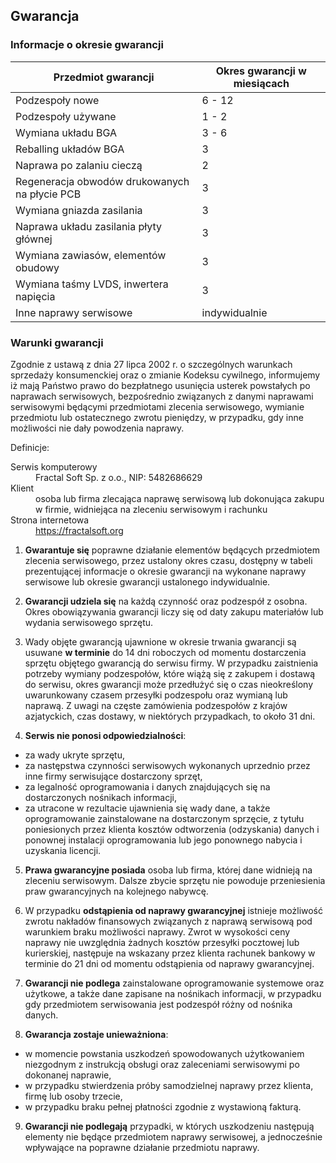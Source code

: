## Gwarancja

### Informacje o okresie gwarancji

| Przedmiot gwarancji                           | Okres gwarancji w miesiącach |
| --------------------------------------------- | ---------------------------- |
| Podzespoły nowe                               |             6 - 12           |
| Podzespoły używane                            |             1 -  2           |
| Wymiana układu BGA                            |             3 -  6           |
| Reballing układów BGA                         |               3              |
| Naprawa po zalaniu cieczą                     |               2              |
| Regeneracja obwodów drukowanych na płycie PCB |               3              |
| Wymiana gniazda zasilania                     |               3              |
| Naprawa układu zasilania płyty głównej        |               3              |
| Wymiana zawiasów, elementów obudowy           |               3              |
| Wymiana taśmy LVDS, inwertera napięcia        |               3              |
| Inne naprawy serwisowe                        |         indywidualnie        |


### Warunki gwarancji

Zgodnie z ustawą z dnia 27 lipca 2002 r. o szczególnych warunkach sprzedaży konsumenckiej oraz o zmianie Kodeksu cywilnego, informujemy iż mają Państwo prawo do bezpłatnego usunięcia usterek powstałych po naprawach serwisowych, bezpośrednio związanych z danymi naprawami serwisowymi będącymi przedmiotami zlecenia serwisowego, wymianie przedmiotu lub ostatecznego zwrotu pieniędzy, w przypadku, gdy inne możliwości nie dały powodzenia naprawy.

Definicje:

<dl>
  <dt>Serwis komputerowy</dt>
  <dd>Fractal Soft Sp. z o.o., NIP: 5482686629</dd>

  <dt>Klient</dt>
  <dd>osoba lub firma zlecająca naprawę serwisową lub dokonująca zakupu w firmie, widniejąca na zleceniu serwisowym i rachunku</dd>

  <dt>Strona internetowa</dt>
  <dd><a href='https://fractalsoft.org/cieszyn'>https://fractalsoft.org</a></dd>
</dl>


1. **Gwarantuje się** poprawne działanie elementów będących przedmiotem zlecenia serwisowego, przez ustalony okres czasu, dostępny w tabeli prezentującej informacje o okresie gwarancji na wykonane naprawy serwisowe lub okresie gwarancji ustalonego indywidualnie.

2. **Gwarancji udziela się** na każdą czynność oraz podzespół z osobna.
   Okres obowiązywania gwarancji liczy się od daty zakupu materiałów lub wydania serwisowego sprzętu.

3. Wady objęte gwarancją ujawnione w okresie trwania gwarancji są usuwane **w terminie** do 14 dni roboczych od momentu dostarczenia sprzętu objętego gwarancją do serwisu firmy.
   W przypadku zaistnienia potrzeby wymiany podzespołów, które wiążą się z zakupem i dostawą do serwisu, okres gwarancji może przedłużyć się o czas nieokreślony uwarunkowany czasem przesyłki podzespołu oraz wymianą lub naprawą.
   Z uwagi na częste zamówienia podzespołów z krajów azjatyckich, czas dostawy, w niektórych przypadkach, to około 31 dni.

4. **Serwis nie ponosi odpowiedzialności**:
  - za wady ukryte sprzętu,
  - za następstwa czynności serwisowych wykonanych uprzednio przez inne firmy serwisujące dostarczony sprzęt,
  - za legalność oprogramowania i danych znajdujących się na dostarczonych nośnikach informacji,
  - za utracone w rezultacie ujawnienia się wady dane, a także oprogramowanie zainstalowane na dostarczonym sprzęcie, z tytułu poniesionych przez klienta kosztów odtworzenia (odzyskania) danych i ponownej instalacji oprogramowania lub jego ponownego nabycia i uzyskania licencji.

5. **Prawa gwarancyjne posiada** osoba lub firma, której dane widnieją na zleceniu serwisowym.
   Dalsze zbycie sprzętu nie powoduje przeniesienia praw gwarancyjnych na kolejnego nabywcę.

6. W przypadku **odstąpienia od naprawy gwarancyjnej** istnieje możliwość zwrotu nakładów finansowych związanych z naprawą serwisową pod warunkiem braku możliwości naprawy.
   Zwrot w wysokości ceny naprawy nie uwzględnia żadnych kosztów przesyłki pocztowej lub kurierskiej, następuje na wskazany przez klienta rachunek bankowy w terminie do 21 dni od momentu odstąpienia od naprawy gwarancyjnej.

7. **Gwarancji nie podlega** zainstalowane oprogramowanie systemowe oraz użytkowe, a także dane zapisane na nośnikach informacji, w przypadku gdy przedmiotem serwisowania jest podzespół różny od nośnika danych.

8. **Gwarancja zostaje unieważniona**:
  - w momencie powstania uszkodzeń spowodowanych użytkowaniem niezgodnym z instrukcją obsługi oraz zaleceniami serwisowymi po dokonanej naprawie,
  - w przypadku stwierdzenia próby samodzielnej naprawy przez klienta, firmę lub osoby trzecie,
  - w przypadku braku pełnej płatności zgodnie z wystawioną fakturą.

9. **Gwarancji nie podlegają** przypadki, w których uszkodzeniu następują elementy nie będące przedmiotem naprawy serwisowej, a jednocześnie wpływające na poprawne działanie przedmiotu naprawy.
